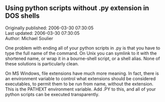## Using python scripts without .py extension in DOS shells  
Originally published: 2006-03-30 07:30:05  
Last updated: 2006-03-30 07:30:05  
Author: Michael Soulier  
  
One problem with ending all of your python scripts in .py is that you have to type the full name of the command. On Unix you can symlink to it with the shortened name, or wrap it in a bourne-shell script, or a shell alias. None of these solutions is particularly clean.

On MS Windows, file extensions have much more meaning. In fact, there is an environment variable to control what extensions should be considered executables, to permit them to be run from name, without the extension. This is the PATHEXT environment variable. Add .PY to this, and all of your python scripts can be executed transparently.